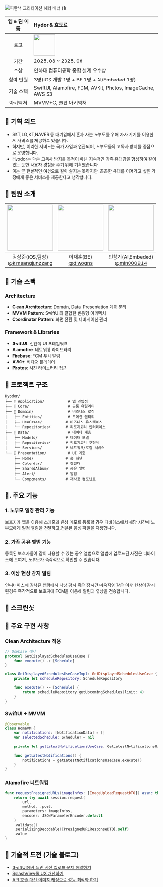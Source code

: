 ![파란색 그라데이션 헤더 배너 (1)](https://github.com/user-attachments/assets/f7dad3f2-0266-404c-b106-de506ab6b73f)

|앱 & 팀 이름|Hydor & 효도르 |
|:--:|:--|
|로고|<img width="70" alt="" src="https://github.com/user-attachments/assets/2a23f3a6-14d9-4fbb-8ce1-304a1c8b5032"> |
|기간|2025. 03 ~ 2025. 06|
|수상|인하대 컴퓨터공학 종합 설계 우수상|
|참여 인원|3명(iOS 개발 1명 + BE 1명 + AI/Embeded 1명)|
|기술 스택|SwiftUI, Alamofire, FCM, AVKit, Photos, ImageCache, AWS S3|
|아키텍처|MVVM+C, 클린 아키텍처|

## 🔵 기획 의도
- SKT,LG,KT,NAVER 등 대기업에서 혼자 사는 노부모를 위해 자사 기기를 이용한 AI 서비스를 제공하고 있습니다.
- 하지만, 이러한 서비스는 국가 사업과 연관되어, 노부모들의 고독사 방지를 중점으로 운영합니다.
- Hyodor는 단순 고독사 방지를 목적이 아닌 지속적인 가족 유대감을 형성하여 같이 있는 듯한 사용자 경험을 주기 위해 기획했습니다.
- 이는 곧 현실적인 여건으로 같이 살지는 못하지만, 끈끈한 유대를 이어가고 싶은 가정에게 좋은 서비스를 제공한다고 생각합니다.

## 🔵 팀원 소개
|<img src="https://avatars.githubusercontent.com/u/84498457?v=4" width="150" height="150"/>|<img src="https://avatars.githubusercontent.com/u/61345151?v=4" width="150" height="150"/>|<img src="https://avatars.githubusercontent.com/u/48996852?v=4" width="150" height="150"/>|
|:-:|:-:|:-:|
|김상준(iOS,팀장)<br/>[@kimsangjunzzang](https://github.com/kimsangjunzzang)|이재훈(BE)<br/>[@dlwogns](https://github.com/dlwogns)|민창기(AI,Embeded)<br/>[@min000914](https://github.com/min000914)|

## 🔵 기술 스택

### **Architecture**
- **Clean Architecture**: Domain, Data, Presentation 계층 분리
- **MVVM Pattern**: SwiftUI와 결합한 반응형 아키텍처
- **Coordinator Pattern**: 화면 전환 및 네비게이션 관리

### **Framework & Libraries**
- **SwiftUI**: 선언적 UI 프레임워크
- **Alamofire**: 네트워킹 라이브러리
- **Firebase**: FCM 푸시 알림
- **AVKit**: 비디오 플레이어
- **Photos**: 사진 라이브러리 접근

## 🔵 프로젝트 구조
```
Hyodor/
├── 📁 Application/           # 앱 진입점
├── 📁 Core/                  # 공통 유틸리티
├── 📁 Domain/                # 비즈니스 로직
│   ├── Entities/            # 도메인 엔티티
│   ├── UseCases/           # 비즈니스 유스케이스
│   └── Repositories/       # 리포지토리 인터페이스
├── 📁 Data/                  # 데이터 계층
│   ├── Models/             # 데이터 모델
│   ├── Repositories/       # 리포지토리 구현체
│   └── Services/           # 네트워크/로컬 서비스
└── 📁 Presentation/          # UI 계층
    ├── Home/               # 홈 화면
    ├── Calendar/           # 캘린더
    ├── SharedAlbum/        # 공유 앨범
    ├── Alert/              # 알림
    └── Components/         # 재사용 컴포넌트
```

## 🔵. 주요 기능
### 1. 노부모 일정 관리 기능
보호자가 앱을 이용해 스케줄과 음성 메모를 등록할 경우 디바이스에서 해당 시간에 노부모에게 일정 알림을 전달하고,전달된 음성 파일을 재생합니다.

### 2. 가족 공유 앨범 기능
등록된 보호자들이 같이 사용할 수 있는 공유 앨범으로 앨범에 업로드된 사진은 디바이스에 보여져, 노부모가 즉각적으로 확인할 수 있습니다.

### 3. 이상 현상 감지 알림
인디바이스에 장착된 웹캠에서 낙상 감지 혹은 장시간 미움직임 같은 이상 현상이 감지된경우 즉각적으로 보호자에 FCM을 이용해 알림과 영상을 전송합니다.

## 🔵 스크린샷

## 🔵 주요 구현 사항

### Clean Architecture 적용
```swift
// UseCase 예시
protocol GetDisplayedSchedulesUseCase {
    func execute() -> [Schedule]
}

class GetDisplayedSchedulesUseCaseImpl: GetDisplayedSchedulesUseCase {
    private let scheduleRepository: ScheduleRepository
    
    func execute() -> [Schedule] {
        return scheduleRepository.getUpcomingSchedules(limit: 4)
    }
}
```

### SwiftUI + MVVM
```swift
@Observable
class HomeVM {
    var notifications: [NotificationData] = []
    var selectedSchedule: Schedule? = nil
    
    private let getLatestNotificationsUseCase: GetLatestNotificationsUseCase
    
    func getLatestNotifications() {
        notifications = getLatestNotificationsUseCase.execute()
    }
}
```

### Alamofire 네트워킹
```swift
func requestPresignedURLs(imageInfos: [ImageUploadRequestDTO]) async throws -> [PresignedURLResponseDTO] {
    return try await session.request(
        url,
        method: .post,
        parameters: imageInfos,
        encoder: JSONParameterEncoder.default
    )
    .validate()
    .serializingDecodable([PresignedURLResponseDTO].self)
    .value
}
```
## 🔵 기술적 도전 (기술 블로그)
- [SwiftUI에서 느린 사진 업로드 문제 해결하기](https://kimsangjunzzang.tistory.com/82)
- [SplashView롤 UX 개선하기](https://kimsangjunzzang.tistory.com/90)
- [API 호출 대신 이미지 캐싱으로 성능 최적화 하기](https://kimsangjunzzang.tistory.com/91)
